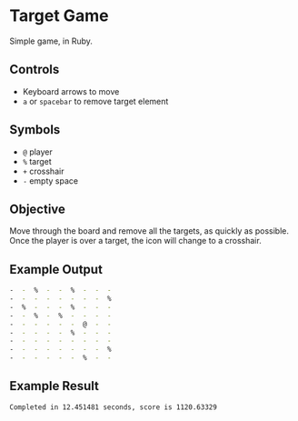 # Target Game
Simple game, in Ruby.

## Controls
- Keyboard arrows to move
- `a` or `spacebar` to remove target element

## Symbols
- `@` player
- `%` target
- `+` crosshair
- `-` empty space

## Objective
Move through the board and remove all the targets, as quickly as possible. Once the player is over a target, the icon will change to a crosshair.

## Example Output
```bash
-  -  %  -  -  %  -  -  -
-  -  -  -  -  -  -  -  %
-  %  -  -  -  %  -  -  -
-  -  %  -  %  -  -  -  -
-  -  -  -  -  -  @  -  -
-  -  -  -  -  %  -  -  -
-  -  -  -  -  -  -  -  -
-  -  -  -  -  -  -  -  %
-  -  -  -  -  -  %  -  -
```

## Example Result
```bash
Completed in 12.451481 seconds, score is 1120.63329
```

